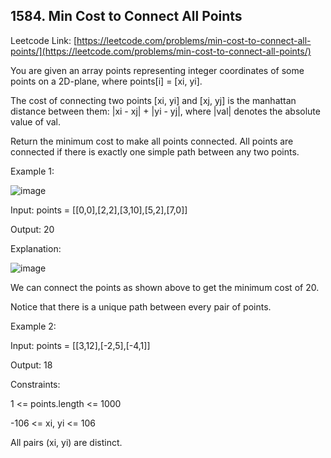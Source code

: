 ## 1584. Min Cost to Connect All Points

Leetcode Link: [https://leetcode.com/problems/min-cost-to-connect-all-points/](https://leetcode.com/problems/min-cost-to-connect-all-points/)

You are given an array points representing integer coordinates of some points on a 2D-plane, where points[i] = [xi, yi].

The cost of connecting two points [xi, yi] and [xj, yj] is the manhattan distance between them: |xi - xj| + |yi - yj|, where |val| denotes the absolute value of val.

Return the minimum cost to make all points connected. All points are connected if there is exactly one simple path between any two points.

 

Example 1:

![image](https://user-images.githubusercontent.com/37321492/165198734-c5444036-5432-4588-9c49-36bb7389cf04.png)


Input: points = [[0,0],[2,2],[3,10],[5,2],[7,0]]

Output: 20

Explanation: 

![image](https://user-images.githubusercontent.com/37321492/165198747-2505d754-702f-46cb-9a0e-c251931c5a6f.png)


We can connect the points as shown above to get the minimum cost of 20.

Notice that there is a unique path between every pair of points.

Example 2:

Input: points = [[3,12],[-2,5],[-4,1]]

Output: 18
 

Constraints:

1 <= points.length <= 1000

-106 <= xi, yi <= 106

All pairs (xi, yi) are distinct.

